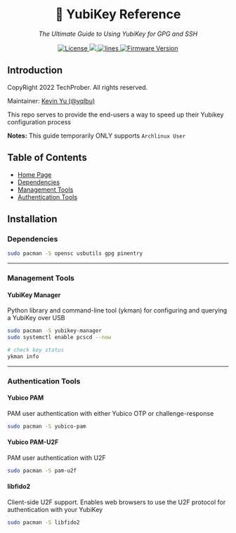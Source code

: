 <h1 align="center">🔐 YubiKey Reference</h1>
<p align="center">
    <em>The Ultimate Guide to Using YubiKey for GPG and SSH</em>
</p>

<p align="center">
    <a href="https://github.com/TechProber/yubikey-reference/blob/master/LICENSE">
      <img src="https://img.shields.io/github/license/TechProber/yubikey-reference?color=critical" alt="License"/>
    </a>
    <a href="https://hits.seeyoufarm.com">
      <img src="https://hits.seeyoufarm.com/api/count/incr/badge.svg?url=https%3A%2F%2Fgithub.com%2FTechProber%2Fyubikey-reference&count_bg=%235322B2&title_bg=%23555555&icon=&icon_color=%23E7E7E7&title=hits&edge_flat=false"/>
    </a>
    <a href="https://img.shields.io/tokei/lines/github/TechProber/yubikey-reference?color=orange">
      <img src="https://img.shields.io/tokei/lines/github/TechProber/yubikey-reference?color=orange" alt="lines">
    </a>
    <a href="https://www.yubico.com/blog/yubikey-firmware-update-yubikey-5-series-with-firmware-5-4/">
        <img src="https://img.shields.io/badge/yubikey--firmware-v5.4.3-brightgreen" alt="Firmware Version">
    </a>
</p>

## Introduction

CopyRight 2022 TechProber. All rights reserved.

Maintainer: [ Kevin Yu (@yqlbu) ](https://github.com/yqlbu)

This repo serves to provide the end-users a way to speed up their Yubikey configuration process

**Notes:** This guide temporarily ONLY supports `Archlinux User`

## Table of Contents

- [Home Page](https://github.com/TechProber/yubikey-reference)
- [Dependencies](#Dependencies)
- [Management Tools](#management-tools)
- [Authentication Tools](#authentication-tools)

## Installation

### Dependencies

```bash
sudo pacman -S opensc usbutils gpg pinentry
```

---

### Management Tools

#### YubiKey Manager

Python library and command-line tool (ykman) for configuring and querying a YubiKey over USB

```bash
sudo pacman -S yubikey-manager
sudo systemctl enable pcscd --now

# check key status
ykman info
```

---

### Authentication Tools

#### Yubico PAM

PAM user authentication with either Yubico OTP or challenge-response

```bash
sudo pacman -S yubico-pam
```

#### Yubico PAM-U2F

PAM user authentication with U2F

```bash
sudo pacman -S pam-u2f
```

#### libfido2

Client-side U2F support. Enables web browsers to use the U2F protocol for authentication with your YubiKey

```bash
sudo pacman -S libfido2
```
